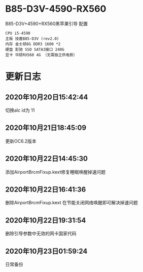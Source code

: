 # B85-D3V-4590-RX560
B85-D3V+4590+RX560黑苹果引导
配置
```
CPU i5-4590
主板 技嘉B85-D3V (rev2.0)
内存 金士顿8G DDR3 1600 *2
硬盘 影驰 SSD SATA3接口 240G
显卡 华硕RX560 4G （无需独立供电款） 
```
# 更新日志

## 2020年10月20日15:42:44
切换alc id为 11

## 2020年10月21日18:45:09
更新OC6.2版本

## 2020年10月22日14:45:30
添加AirportBrcmFixup.kext修复睡眠唤醒掉速问题

## 2020年10月22日16:41:36
删除AirportBrcmFixup.kext
在节能关闭网络唤醒即可解决掉速问题

## 2020年10月22日19:31:54
删除引导参数中无效的网卡国家代码

## 2020年10月23日01:59:24
日常备份

